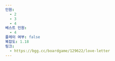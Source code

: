```yaml
---
인원:
  - 2
  - 3
  - 4
베스트 인원:
  - 4
플레이 여부: false
복잡도: 1.18
링크:
  - https://bgg.cc/boardgame/129622/love-letter
---
```

